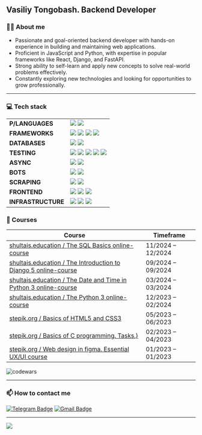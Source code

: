 ## Vasiliy Tongobash. Backend Developer
 
 ### 👩‍💻 About me
 
 - Passionate and goal-oriented backend developer with hands-on experience in building and maintaining web applications.  
 - Proficient in JavaScript and Python, with expertise in popular frameworks like React, Django, and FastAPI.  
 - Strong ability to self-learn and apply new concepts to solve real-world problems effectively.  
 - Constantly exploring new technologies and looking for opportunities to grow professionally.
 
 ---
 
 ### 💻 Tech stack  

<table>
  <tr>
    <td><b>P/LANGUAGES</b></td>
    <td>
      <img src="https://img.shields.io/badge/PHP-800000?style=for-the-badge&logo=php&logoColor=white"/>
      <img src="https://img.shields.io/badge/Python-800000?style=for-the-badge&logo=python&logoColor=white"/>
    </td>
  </tr>
  <tr>
    <td><b>FRAMEWORKS</b></td>
    <td>
      <img src="https://img.shields.io/badge/Symfony-A52A2A?style=for-the-badge&logo=Symfony&logoColor=white"/>
      <img src="https://img.shields.io/badge/Django-A52A2A?style=for-the-badge&logo=django&logoColor=white"/>
      <img src="https://img.shields.io/badge/DRF-A52A2A?style=for-the-badge"/>
      <img src="https://img.shields.io/badge/FastAPI-A52A2A?style=for-the-badge&logo=fastapi&logoColor=white"/>
    </td>
  </tr>
  <tr>
    <td><b>DATABASES</b></td>
    <td>
      <img src="https://img.shields.io/badge/PostgreSQL-A0522D?style=for-the-badge&logo=PostgreSQL&logoColor=white"/>
      <img src="https://img.shields.io/badge/MySQL-A0522D?style=for-the-badge&logo=MySQL&logoColor=white"/>
    </td>
  </tr>
  <tr>
    <td><b>TESTING</b></td>
    <td>
      <img src="https://img.shields.io/badge/PHPUnit-8B4513?style=for-the-badge&logo=PHPUnit&logoColor=white"/>
      <img src="https://img.shields.io/badge/Codeception-8B4513?style=for-the-badge&logo=Codeception&logoColor=white"/>
      <img src="https://img.shields.io/badge/Pytest-8B4513?style=for-the-badge&logo=Pytest&logoColor=white"/>
      <img src="https://img.shields.io/badge/unittest-8B4513?style=for-the-badge&logo=unittest&logoColor=white"/>
      <img src="https://img.shields.io/badge/Postman-8B4513?style=for-the-badge&logo=postman&logoColor=white"/>
    </td>
  </tr>
  <tr>
    <td><b>ASYNC</b></td>
    <td>
      <img src="https://img.shields.io/badge/AsyncIO-D2691E?style=for-the-badge&logo=AsyncIO&logoColor=white"/>
      <img src="https://img.shields.io/badge/aiohttp-D2691E?style=for-the-badge&logo=aiohttp&logoColor=white"/>
    </td>
  </tr>
  <tr>
    <td><b>BOTS</b></td>
    <td>
      <img src="https://img.shields.io/badge/aiogram-CD853F?style=for-the-badge&logo=aiogram&logoColor=white"/>
      <img src="https://img.shields.io/badge/telethon-CD853F?style=for-the-badge&logo=telethon&logoColor=white"/>
    </td>
  </tr>
  <tr>
    <td><b>SCRAPING</b></td>
    <td>
      <img src="https://img.shields.io/badge/Selenium-B8860B?style=for-the-badge&logo=Selenium&logoColor=white"/>
      <img src="https://img.shields.io/badge/BEAUTIFUL SOUP-B8860B?style=for-the-badge"/>
    </td>
  </tr>
  <tr>
    <td><b>FRONTEND</b></td>
    <td>
      <img src="https://img.shields.io/badge/HTML5-96a4a5?style=for-the-badge&logo=HTML5&logoColor=white"/>
      <img src="https://img.shields.io/badge/CSS3-96a4a5?style=for-the-badge&logo=CSS3&logoColor=white"/>
      <img src="https://img.shields.io/badge/Bootstrap-96a4a5?style=for-the-badge&logo=Bootstrap&logoColor=white"/>
    </td>
  </tr>
  <tr>
    <td><b>INFRASTRUCTURE</b></td>
    <td>
      <img src="https://img.shields.io/badge/Git-9a7b4d?style=for-the-badge&logo=Git&logoColor=white"/>
      <img src="https://img.shields.io/badge/Docker-9a7b4d?style=for-the-badge&logo=Docker&logoColor=white"/>
      <img src="https://img.shields.io/badge/Linux-9a7b4d?style=for-the-badge&logo=Linux&logoColor=white"/>
    </td>
  </tr>
</table>

 
 ### 📑 Courses
 
 | Course                                                                                                                                        | Timeframe         |
 | ----------------------------------------------------------------------------------------------------------------------------------------------| ----------------- |
 | [shultais.education / The SQL Basics online-course](https://shultais.education/certificates/90fc6b53da1ffcb0e4d9e169e273e771/en)                                                                               | 11/2024 – 12/2024 |
 | [shultais.education / The Introduction to Django 5 online-course](https://shultais.education/certificates/5f642abd34b28f7f3e1167d4d6e3f4b1/en)                                                                               | 09/2024 – 09/2024 |
 | [shultais.education / The Date and Time in Python 3 online-course](https://shultais.education/certificates/1d47bcc8300c7f5d8280a3e9c1277533/en)                                                                               | 03/2024 – 03/2024 |
 | [shultais.education / The Python 3 online-course](https://shultais.education/certificates/d9f4121a550245ea34e90267b6852bed/en)                                                                               | 12/2023 – 02/2024 |
 | [stepik.org / Basics of HTML5 and CSS3](https://stepik.org/cert/2098378?lang=en)                                                                               |05/2023 – 06/2023 |
 | [stepik.org / Basics of C programming. Tasks.)](https://stepik.org/cert/2672369?lang=en)                                  | 02/2023 – 04/2023 |
 | [stepik.org / Web design in figma. Essential UX/UI course](https://stepik.org/cert/2716443?lang=en)                                                                               | 01/2023 – 01/2023 |

 
 ![codewars](https://www.codewars.com/users/TechWhiz/badges/large)
 

 ---
 
  ### :mailbox: How to contact me
 
[![Telegram Badge](https://img.shields.io/badge/-tongobash-blue?style=flat&logo=Telegram&logoColor=white)](https://t.me/VNTtel) 
[![Gmail Badge](https://img.shields.io/badge/-Gmail-red?style=flat&logo=Gmail&logoColor=white)](mailto:v.tonhobash@gmail.com) 
 
 ---
 [![](https://visitcount.itsvg.in/api?id=kooznitsa&label=Profile%20Views&color=9&icon=5&pretty=false)](https://visitcount.itsvg.in)
